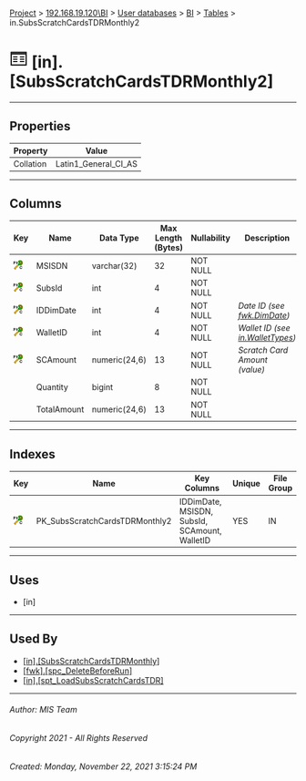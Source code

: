 #### 

[Project](../../../../index.md) > [192.168.19.120\\BI](../../../index.md) > [User databases](../../index.md) > [BI](../index.md) > [Tables](Tables.md) > in.SubsScratchCardsTDRMonthly2

# ![Tables](../../../../Images/Table32.png) [in].[SubsScratchCardsTDRMonthly2]

---

## <a name="#properties"></a>Properties

| Property | Value |
|---|---|
| Collation | Latin1_General_CI_AS |


---

## <a name="#columns"></a>Columns

| Key | Name | Data Type | Max Length (Bytes) | Nullability | Description |
|---|---|---|---|---|---|
| [![Cluster Primary Key PK_SubsScratchCardsTDRMonthly2: IDDimDate\MSISDN\SubsId\SCAmount\WalletID](../../../../Images/pkcluster.png)](#indexes) | MSISDN | varchar(32) | 32 | NOT NULL |  |
| [![Cluster Primary Key PK_SubsScratchCardsTDRMonthly2: IDDimDate\MSISDN\SubsId\SCAmount\WalletID](../../../../Images/pkcluster.png)](#indexes) | SubsId | int | 4 | NOT NULL |  |
| [![Cluster Primary Key PK_SubsScratchCardsTDRMonthly2: IDDimDate\MSISDN\SubsId\SCAmount\WalletID](../../../../Images/pkcluster.png)](#indexes) | IDDimDate | int | 4 | NOT NULL | _Date ID (see [fwk.DimDate](DimDate.md))_ |
| [![Cluster Primary Key PK_SubsScratchCardsTDRMonthly2: IDDimDate\MSISDN\SubsId\SCAmount\WalletID](../../../../Images/pkcluster.png)](#indexes) | WalletID | int | 4 | NOT NULL | _Wallet ID (see [in.WalletTypes](WalletTypes.md))_ |
| [![Cluster Primary Key PK_SubsScratchCardsTDRMonthly2: IDDimDate\MSISDN\SubsId\SCAmount\WalletID](../../../../Images/pkcluster.png)](#indexes) | SCAmount | numeric(24,6) | 13 | NOT NULL | _Scratch Card Amount (value)_ |
|  | Quantity | bigint | 8 | NOT NULL |  |
|  | TotalAmount | numeric(24,6) | 13 | NOT NULL |  |


---

## <a name="#indexes"></a>Indexes

| Key | Name | Key Columns | Unique | File Group |
|---|---|---|---|---|
| [![Cluster Primary Key PK_SubsScratchCardsTDRMonthly2: IDDimDate\MSISDN\SubsId\SCAmount\WalletID](../../../../Images/pkcluster.png)](#indexes) | PK_SubsScratchCardsTDRMonthly2 | IDDimDate, MSISDN, SubsId, SCAmount, WalletID | YES | IN |


---

## <a name="#uses"></a>Uses

* [in]


---

## <a name="#usedby"></a>Used By

* [[in].[SubsScratchCardsTDRMonthly]](../Views/SubsScratchCardsTDRMonthly.md)
* [[fwk].[spc_DeleteBeforeRun]](../Programmability/Stored_Procedures/spc_DeleteBeforeRun.md)
* [[in].[spt_LoadSubsScratchCardsTDR]](../Programmability/Stored_Procedures/spt_LoadSubsScratchCardsTDR.md)


---

###### Author:  MIS Team

###### Copyright 2021 - All Rights Reserved

###### Created: Monday, November 22, 2021 3:15:24 PM

